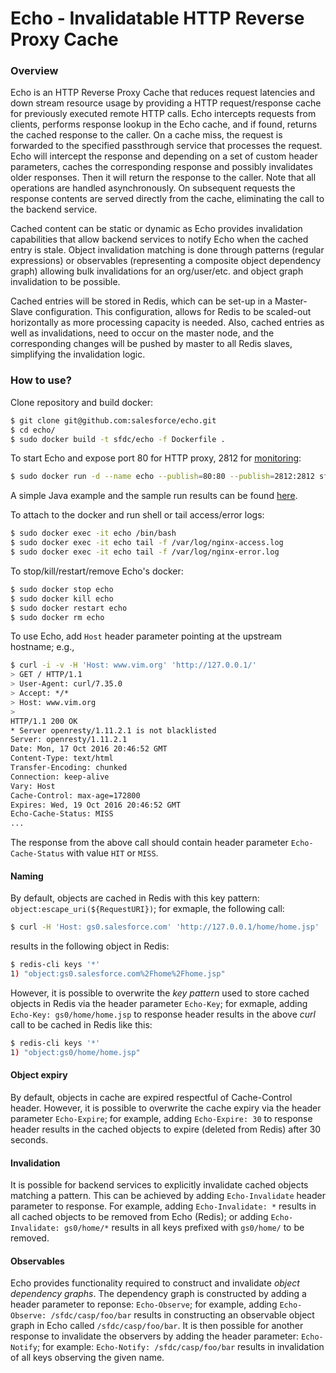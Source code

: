 # Echo - Invalidatable HTTP Reverse Proxy Cache

### Overview

Echo is an HTTP Reverse Proxy Cache that reduces request latencies and down stream resource usage by providing a HTTP request/response cache for previously executed remote HTTP calls.  Echo intercepts requests from clients, performs response lookup in the Echo cache, and if found, returns the cached response to the caller.  On a cache miss, the request is forwarded to the specified passthrough service that processes the request.  Echo will intercept the response and depending on a set of custom header parameters, caches the corresponding response and possibly invalidates older responses.  Then it will return the response to the caller.  Note that all operations are handled asynchronously.  On subsequent requests the response contents are served directly from the cache, eliminating the call to the backend service. 

Cached content can be static or dynamic as Echo provides invalidation capabilities that allow backend services to notify Echo when the cached entry is stale.  Object invalidation matching is done through patterns (regular expressions) or observables (representing a composite object dependency graph) allowing bulk invalidations for an org/user/etc. and object graph invalidation to be possible.  

Cached entries will be stored in Redis, which can be set-up in a Master-Slave configuration.  This configuration, allows for Redis to be scaled-out horizontally as more processing capacity is needed.  Also, cached entries as well as invalidations, need to occur on the master node, and the corresponding changes will be pushed by master to all Redis slaves, simplifying the invalidation logic.

### How to use?

Clone repository and build docker:
```bash
$ git clone git@github.com:salesforce/echo.git
$ cd echo/
$ sudo docker build -t sfdc/echo -f Dockerfile .
```

To start Echo and expose port 80 for HTTP proxy, 2812 for [monitoring](http://127.0.0.1:2812/):
```bash
$ sudo docker run -d --name echo --publish=80:80 --publish=2812:2812 sfdc/echo
```

A simple Java example and the sample run results can be found [here](https://github.com/salesforce/echo/tree/master/example). 

To attach to the docker and run shell or tail access/error logs:
```bash
$ sudo docker exec -it echo /bin/bash
$ sudo docker exec -it echo tail -f /var/log/nginx-access.log
$ sudo docker exec -it echo tail -f /var/log/nginx-error.log
```

To stop/kill/restart/remove Echo's docker:
```bash
$ sudo docker stop echo
$ sudo docker kill echo
$ sudo docker restart echo
$ sudo docker rm echo
```

To use Echo, add `Host` header parameter pointing at the upstream hostname; e.g.,
```bash
$ curl -i -v -H 'Host: www.vim.org' 'http://127.0.0.1/'
> GET / HTTP/1.1
> User-Agent: curl/7.35.0
> Accept: */*
> Host: www.vim.org
>
HTTP/1.1 200 OK
* Server openresty/1.11.2.1 is not blacklisted
Server: openresty/1.11.2.1
Date: Mon, 17 Oct 2016 20:46:52 GMT
Content-Type: text/html
Transfer-Encoding: chunked
Connection: keep-alive
Vary: Host
Cache-Control: max-age=172800
Expires: Wed, 19 Oct 2016 20:46:52 GMT
Echo-Cache-Status: MISS
...
```

The response from the above call should contain header parameter `Echo-Cache-Status` with value `HIT` or `MISS`.

#### Naming

By default, objects are cached in Redis with this key pattern: `object:escape_uri(${RequestURI})`; for exmaple, the following call:
```bash
$ curl -H 'Host: gs0.salesforce.com' 'http://127.0.0.1/home/home.jsp'
```
results in the following object in Redis:
```bash
$ redis-cli keys '*'
1) "object:gs0.salesforce.com%2Fhome%2Fhome.jsp"
```

However, it is possible to overwrite the _key pattern_ used to store cached objects in Redis via the header parameter `Echo-Key`; for exmaple, adding `Echo-Key: gs0/home/home.jsp` to response header results in the above _curl_ call to be cached in Redis like this:
```bash
$ redis-cli keys '*'
1) "object:gs0/home/home.jsp"
```

#### Object expiry

By default, objects in cache are expired respectful of Cache-Control header.  However, it is possible to overwrite the cache expiry via the header parameter `Echo-Expire`; for example, adding `Echo-Expire: 30` to response header results in the cached objects to expire (deleted from Redis) after 30 seconds.

#### Invalidation

It is possible for backend services to explicitly invalidate cached objects matching a pattern.  This can be achieved by adding `Echo-Invalidate` header parameter to response.  For example, adding `Echo-Invalidate: *` results in all cached objects to be removed from Echo (Redis); or adding `Echo-Invalidate: gs0/home/*` results in all keys prefixed with `gs0/home/` to be removed.

#### Observables

Echo provides functionality required to construct and invalidate _object dependency graphs_.  The dependency graph is constructed by adding a header parameter to reponse: `Echo-Observe`; for example, adding `Echo-Observe: /sfdc/casp/foo/bar` results in constructing an observable object graph in Echo called `/sfdc/casp/foo/bar`.  It is then possible for another response to invalidate the observers by adding the header parameter: `Echo-Notify`; for example: `Echo-Notify: /sfdc/casp/foo/bar` results in invalidation of all keys observing the given name.
